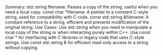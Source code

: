 Summary:
std::string filename: Passes a copy of the string, useful when you need a local copy.
const char *filename: A pointer to a constant C-style string, used for compatibility with C code.
const std::string &filename: A constant reference to a string, efficient and prevents modification of the original string.
Use Cases:
Use std::string when you need to manipulate a local copy of the string or when interacting purely within C++.
Use const char * for interfacing with C libraries or legacy code that uses C-style strings.
Use const std::string & for efficient read-only access to a string without copying.
